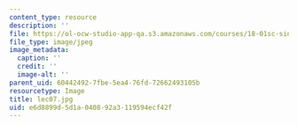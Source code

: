 ```yaml
---
content_type: resource
description: ''
file: https://ol-ocw-studio-app-qa.s3.amazonaws.com/courses/18-01sc-single-variable-calculus-fall-2010/e6d8899d5d1a040892a3119594ecf42f_lec07.jpg
file_type: image/jpeg
image_metadata:
  caption: ''
  credit: ''
  image-alt: ''
parent_uid: 60442492-7fbe-5ea4-76fd-72662493105b
resourcetype: Image
title: lec07.jpg
uid: e6d8899d-5d1a-0408-92a3-119594ecf42f
---
```

